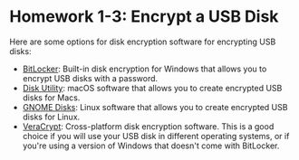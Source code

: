 # Homework 1-3: Encrypt a USB Disk

Here are some options for disk encryption software for encrypting USB disks:

- [BitLocker](https://docs.microsoft.com/en-us/windows/security/information-protection/bitlocker/bitlocker-overview): Built-in disk encryption for Windows that allows you to encrypt USB disks with a password.
- [Disk Utility](https://support.apple.com/guide/disk-utility/welcome/mac): macOS software that allows you to create encrypted USB disks for Macs.
- [GNOME Disks](https://wiki.gnome.org/Apps/Disks): Linux software that allows you to create encrypted USB disks for Linux.
- [VeraCrypt](https://veracrypt.fr/): Cross-platform disk encryption software. This is a good choice if you will use your USB disk in different operating systems, or if you're using a version of Windows that doesn't come with BitLocker.